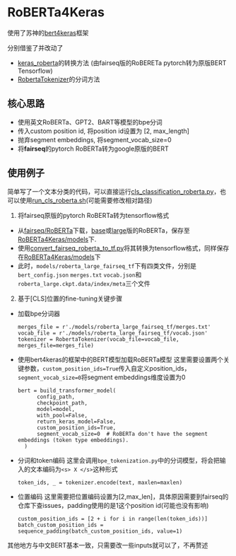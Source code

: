 # RoBERTa4Keras
使用了苏神的[bert4keras](https://github.com/bojone/bert4keras)框架

分别借鉴了并改动了
- [keras_roberta](https://github.com/midori1/keras_roberta)的转换方法 (由fairseq版的RoBERETa pytorch转为原版BERT Tensorflow)
- [RobertaTokenizer](https://github.com/clearwho/RobertaTokenizer)的分词方法


## 核心思路
- 使用英文RoBERTa、GPT2、BART等模型的bpe分词
- 传入custom position id, 将position id设置为 \[2, max_length\]
- 抛弃segment embeddings, 将segment_vocab_size=0
- 将**fairseq**的pytorch RoBERTa转为google原版的BERT

## 使用例子
简单写了一个文本分类的代码，可以直接运行[cls_classification_roberta.py](https://github.com/sunyilgdx/RoBERTa4Keras/blob/main/cls_classification_roberta.py)，也可以使用[run_cls_roberta.sh](https://github.com/sunyilgdx/RoBERTa4Keras/blob/main/run_cls_roberta.sh)(可能需要修改相对路径)

1. 将fairseq原版的pytorch RoBERTa转为tensorflow格式
  - 从[fairseq/RoBERTa](https://github.com/pytorch/fairseq/blob/main/examples/roberta/README.md)下载，[base](https://dl.fbaipublicfiles.com/fairseq/models/roberta.base.tar.gz)或[large](https://dl.fbaipublicfiles.com/fairseq/models/roberta.large.tar.gz)版的RoBERTa，保存至[RoBERTa4Keras/models](https://github.com/sunyilgdx/RoBERTa4Keras/tree/main/models)下.
  - 使用[convert_fairseq_roberta_to_tf.py](https://github.com/sunyilgdx/RoBERTa4Keras/blob/main/convert_fairseq_roberta_to_tf.py)将其转换为tensorflow格式，同样保存在[RoBERTa4Keras/models]()下
  - 此时，`models/roberta_large_fairseq_tf`下有四类文件，分别是`bert_config.json` `merges.txt` `vocab.json`和`roberta_large.ckpt.data/index/meta`三个文件
2. 基于[CLS]位置的fine-tuning关键步骤
  - 加载bpe分词器
    ```
    merges_file = r'./models/roberta_large_fairseq_tf/merges.txt'
    vocab_file = r'./models/roberta_large_fairseq_tf/vocab.json'
    tokenizer = RobertaTokenizer(vocab_file=vocab_file, merges_file=merges_file)
    ```
  - 使用bert4keras的框架中的BERT模型加载RoBERTa模型
  这里需要设置两个关键参数，`custom_position_ids=True`传入自定义position_ids， `segment_vocab_size=0`将segment embeddings维度设置为0
    ```
    bert = build_transformer_model(
          config_path,
          checkpoint_path,
          model=model,
          with_pool=False,
          return_keras_model=False,
          custom_position_ids=True,
          segment_vocab_size=0  # RoBERTa don't have the segment embeddings (token type embeddings).
      )
    ```
  - 分词和token编码
    这里会调用`bpe_tokenization.py`中的分词模型，将会把输入的文本编码为`<s> X </s>`这种形式
    ```
    token_ids, _ = tokenizer.encode(text, maxlen=maxlen)
    ```
  - 位置编码
    这里需要把位置编码设置为\[2,max_len\]，具体原因需要到fairseq的仓库下查issues，padding使用的是1这个position id(可能也没有影响)
    ```
    custom_position_ids = [2 + i for i in range(len(token_ids))]
    batch_custom_position_ids = sequence_padding(batch_custom_position_ids, value=1)
    ```
  其他地方与中文BERT基本一致，只需要改一些inputs就可以了，不再赘述
